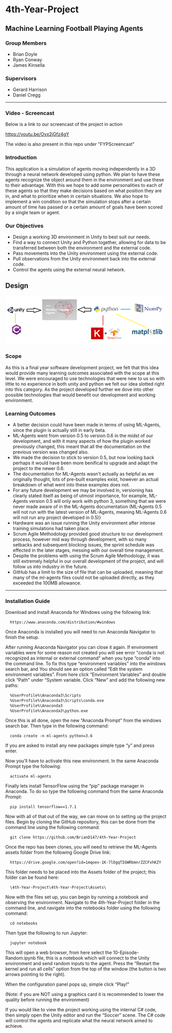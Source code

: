 # 4th-Year-Project
## Machine Learning Football Playing Agents

### Group Members
- Brian Doyle
- Ryan Conway
- James Kinsella

### Supervisors
- Gerard Harrison
- Daniel Cregg

---

### Video - Screencast
Below is a link to our screencast of the project in action

  https://youtu.be/Ovx2jGfz4gY
  
The video is also present in this repo under "FYPScreencast"

### Introduction
This application is a simulation of agents moving independently in a 3D through a neural network developed using python. We plan to have these agents recognize the object around them in the environment and use these to their advantage. With this we hope to add some personalities to each of these agents so that they make decisions based on what position they are in, and what to prioritize when in certain situations. We also hope to implement a win condition so that the simulation stops after a certain amount of time has passed or a certain amount of goals have been scored by a single team or agent.

### Our Objectives
- Design a working 3D environment in Unity to best suit our needs.
- Find a way to connect Unity and Python together, allowing for data to be transferred between both the environment and the external code.
- Pass movements into the Unity environment using the external code.
- Pull observations from the Unity environment back into the external code.
- Control the agents using the external neural network.

## Design

![TechUsed]

### Scope
As this is a final year software development project, we felt that this idea would provide many learning outcomes associated with the scope at this level. We were encouraged to use technologies that were new to us so with little to no experience in both unity and python we felt our idea slotted right into this category. As the project developed further we dove into other possible technologies that would benefit our development and working environment.

### Learning Outcomes
- A better decision could have been made in terms of using ML-Agents, since the plugin is actually still in early beta.
- ML-Agents went from version 0.5 to version 0.6 in the midst of our development, and with it many aspects of how the plugin worked previously changed, this meant that all the documentation on the previous version was changed also.
- We made the decision to stick to version 0.5, but now looking back perhaps it would have been more benifical to upgrade and adapt the project to the newer 0.6.
- The documentation for ML-Agents wasn't actually as helpful as we originally thought, lots of pre-built examples exist, however an actual breakdown of what went into these examples does not.
- For any future development we may be involved in, versioning has clearly stated itself as being of utmost importance, for example, ML-Agents version 0.5 will only work with python 3, something that we were never made aware of in the ML-Agents documentation (ML-Agents 0.5 will not run with the latest version of ML-Agents, meaning ML-Agents 0.6 will not run any project developed in 0.5)}
- Hardware was an issue running the Unity environment after intense training simulations had taken place.
- Scrum Agile Methodology provided good structure to our development process, however mid way through development, with so many setbacks and subsequent blocking issues, the sprint schedule was effected in the later stages, messing with our overall time management.
- Despite the problems with using the Scrum Agile Methodology, it was still extremely helpful in our overall development of the project, and will follow us into industry in the future.
- GitHub has a limit to the size of file that can be uploaded, meaning that many of the ml-agents files could not be uploaded directly, as they exceeded the 100MB allowance.

---

### Installation Guide
Download and install Anaconda for Windows using the following link:
```
  https://www.anaconda.com/distribution/#windows
```
Once Anaconda is installed you will need to run Anaconda Navigator to finish the setup. 

After running Anaconda Navigator you can close it again. If environment variables were for some reason not created you will see error "conda is not recognized as internal or external command" when you type “conda” into the command line. To fix this type “environment variables” into the windows search bar, and You should see an option called “Edit the system environment variables”. From here click “Environment Variables” and double click “Path” under “System variable. Click “New” and add the following new paths:
```
  %UserProfile%\Anaconda3\Scripts
  %UserProfile%\Anaconda3\Scripts\conda.exe
  %UserProfile%\Anaconda3
  %UserProfile%\Anaconda3\python.exe
```
Once this is all done, open the new “Anaconda Prompt” from the windows search bar. Then type in the following command:
```
  conda create -n ml-agents python=3.6
```
If you are asked to install any new packages simple type “y” and press enter.

Now you’ll have to activate this new environment. In the same Anaconda Prompt type the following:
```	
  activate ml-agents
```
Finally lets install TensorFlow using the “pip” package manager in Anaconda. To do so type the following command from the same Anaconda Prompt:
```	
  pip install tensorflow==1.7.1
```
Now with all of that out of the way, we can move on to setting up the project files.
Begin by cloning the GitHub repository, this can be done from the command line using the following command:
```	
  git clone https://github.com/BrianD147/4th-Year-Project
```
Once the repo has been clones, you will need to retrieve the ML-Agents assets folder from the following Google Drive link:
```	
  https://drive.google.com/open?id=1mqoev-1K-7lDgqTIGWRbmnrZZCFxhKZY
```
This folder needs to be placed into the Assets folder of the project; this folder can be found here:
```	
  \4th-Year-Project\4th-Year-Project\Assets\
```
Now with the files set up, you can begin by running a notebook and observing the environment. Navigate to the 4th-Year-Project folder in the command line, and navigate into the notebooks folder using the following command:
```	
  cd notebooks
```
Then type the following to run Jupyter:
```	
  jupyter notebook
```
This will open a web browser, from here select the 10-Episode-Random.ipynb file, this is a notebook which will connect to the Unity environment and send random inputs to the agent. Press the “Restart the kernel and run all cells” option from the top of the window (the button is two arrows pointing to the right).

When the configuration panel pops up, simple click “Play!”

(Note: if you are NOT using a graphics card it is recommended to lower the quality before running the environment)

If you would like to view the project working using the internal C# code, then simply open the Unity editor and run the “Soccer” scene. The C# code will control the agents and replicate what the neural network aimed to achieve.

[TechUsed]: https://github.com/BrianD147/4th-Year-Project/blob/master/Project-Dissertation/img/TechUsed.png
